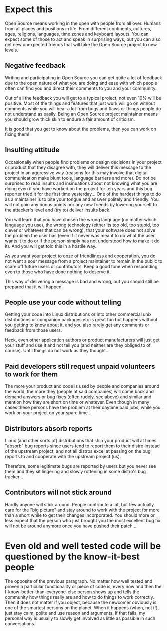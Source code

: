 # Expect this

Open Source means working in the open with people from all over. Humans from
all places and positions in life. From different continents, cultures, ages,
religions, languages, time zones and keyboard layouts. You can expect some of
those to act and speak in surprising ways, but you can also get new unexpected
friends that will take the Open Source project to new levels.

## Negative feedback

Writing and participating in Open Source you can get quite a lot of feedback
due to the open nature of what you are doing and ease with which people often
can find you and direct their comments to you and your community.

Out of all the feedback you will get to a typical project, not even 10% will
be positive. Most of the things and features that just work will go on without
comments while you will hear a lot from bugs and flaws or things people do not
understand as easily. Being an Open Source project maintainer means you should
grow thick skin to endure a fair amount of criticism.

It is good that you get to know about the problems, then you can work on
fixing them!

## Insulting attitude

Occasionally when people find problems or design decisions in your project or
product that they disagree with, they will deliver this message to the project
in an aggressive way (reasons for this may involve that digital communication
make blunt tools, language barriers and more). Do not be surprised to read
insults and insinuations about not knowing what you are doing even if you have
worked on the project for ten years and this bug reporter tried it for the
first time yesterday... One of the hardest things to do as a maintainer is to
bite your tongue and answer politely and friendly. You will not gain any bonus
points nor any new friends by lowering yourself to the attacker's level and
(try to) deliver insults back.

You will learn that you have chosen the wrong language (no matter which
language you use), the wrong technology (either its too old, too stupid, too
clever or whatever that can be wrong), that your software does not solve the
problem the user has (even if it never was meant to do what the user wants it
to do or if the person simply has not understood how to make it do it). And
you will get told this in a hostile way.

As you want your project to ooze of friendliness and cooperation, you do not
want a sour message from a project maintainer to remain in the public to scare
off future users or contributors. Keep a good tone when responding, even to
those who have done nothing to deserve it.

This way of delivering a message is bad and wrong, but you should still be
prepared that it will happen.

## People use your code without telling

Getting your code into Linux distributions or into other commercial unix
distributions or companion packages etc is great fun but happens without you
getting to know about it, and you also rarely get any comments or feedback
from those users.

Heck, even other application authors or product manufacturers will just get
your stuff and use it and not tell you (and neither are they obliged to of
course). Until things do not work as they thought...

## Paid developers still request unpaid volunteers to work for them

The more your product and code is used by people and companies around the
world, the more they (people at said companies) will come back and demand
answers or bug fixes (often rudely, see above) and similar and mention how
they are short on time or whatever. Even though in many cases these persons
have the problem at their daytime paid jobs, while you work on your project on
your spare time...

## Distributors absorb reports

Linux (and other sorts of) distributions that ship your product will at times
"absorb" bug reports since users tend to report them to their distro instead
of the upstream project, and not all distros excel at passing on the bug
reports to and cooperate with the upstream project (us).

Therefore, some legitimate bugs are reported by users but you never see them
and they sit lingering and slowly rottening in some distro's bug tracker...

## Contributors will not stick around

Hardly anyone will stick around. People contribute a lot, but few actually
care for the "big picture" and stay around to work with the project for more
than a short while to get their changes incorporated. You should more or less
expect that the person who just brought you the most excellent bug fix will
not be around anymore once you have pushed their patch...

# Even old and well tested code will be questioned by the know-it-best people

The opposite of the previous paragraph. No matter how well tested and proven a
particular functionality or piece of code is, every now and then the
I-know-better-than-everyone-else person shows up and tells the community how
things really are and how to do things to work correctly. Then it does not
matter if you object, because the newcomer obviously is one of the smartest
persons on the planet. When it happens (when, not if), just stay calm, polite
and use reason and arguments. If that fails, my personal way is usually to
slowly get involved as little as possible in such conversations.


